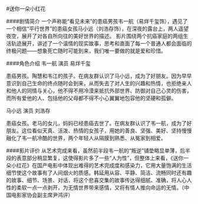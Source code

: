 #送你一朵小红花

####剧情简介 
  一个声称能“看见未来”的患癌男孩韦一航（易烊千玺饰），遇见了一个相信“平行世界”的患癌女孩马小远（刘浩存饰），在深夜的露台上，两人遥望夜空，展开了对各自所向往的美好世界的描述。 影片围绕两个抗癌家庭的两组生活轨迹展开，讲述了一个温情的现实故事，思考和直面了每一个普通人都会面临的终极问题——想象死亡随时可能到来，我们唯一要做的就是爱和珍惜。

####角色介绍 
韦一航 演员 易烊千玺

患癌男孩。陶慧和韦江的孩子。在病友群认识了马小远，成为了好朋友。因为早早意识到自己生命的终点随时会到来，从而失去了对人生的兴趣和热情，也拒绝亲人和他人的同情与关心，他不得不用冷漠来抵抗外部世界、防御对自己心灵的伤害，而所有爱他的人、包括他的父母都不得不小心翼翼地包容他的坚硬和孤僻。

马小远 演员 刘浩存 

患癌女孩。老马的女儿，妈妈已经患癌去世了。在病友群认识了韦一航，成为了好朋友。这位看似天真、活泼、热情的女孩子，用她的善良、坚强、美好、坚持慢慢融化了韦一航冷酷的世界，两个年轻人从隔膜到熟悉、从冤家到相爱。

####影片评价 
  从艺术完成来看，虽然前半段韦一航的“叛逆”铺垫略显单薄，后半段的表意部分稍显繁复，这使得影片多了一些“人为性”，但整体上来看，《送你一朵小红花》在国产电影中体现出难得的艺术完成度和感染力，它用大量饱满的生活细节使这个故事有了人间烟火的质感。韩延用从容、平静、简洁、流畅同时还有趣的故事、细节、场景、对话，将这个悲喜交集的故事传达得细腻、准确，将人心人性的柔软一点一点剥开，为无情世界带来感情，又将有情人推向命运的无情。（中国电影家协会副主席尹鸿评）
